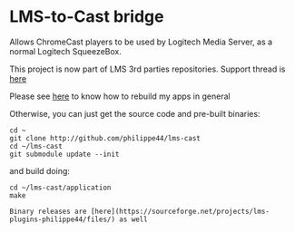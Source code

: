 # LMS-to-Cast bridge
Allows ChromeCast players to be used by Logitech Media Server, as a normal Logitech SqueezeBox. 

This project is now part of LMS 3rd parties repositories. Support thread is [here](https://forums.slimdevices.com/showthread.php?104614-Announce-CastBridge-integrate-Chromecast-players-with-LMS-(squeeze2cast))

Please see [here](https://github.com/philippe44/cross-compiling/blob/master/README.md#organizing-submodules--packages) to know how to rebuild my apps in general 

Otherwise, you can just get the source code and pre-built binaries:
```
cd ~
git clone http://github.com/philippe44/lms-cast
cd ~/lms-cast
git submodule update --init
```
and build doing:
```
cd ~/lms-cast/application
make

Binary releases are [here](https://sourceforge.net/projects/lms-plugins-philippe44/files/) as well
